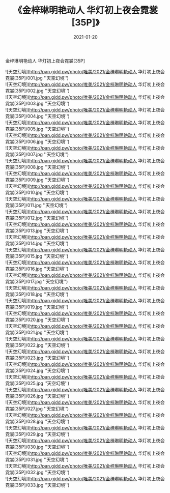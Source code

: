 ﻿---
layout: post
title:  《金梓琳明艳动人 华灯初上夜会霓裳[35P]》
date:   2021-01-20
img: http://pan.gjdd.pw/photo/唯美/2021/金梓琳明艳动人 华灯初上夜会霓裳[35P]/000.jpg
categories: [美女, 清纯, 唯美]
---

金梓琳明艳动人 华灯初上夜会霓裳[35P]



![天空幻境](http://pan.gjdd.pw/photo/唯美/2021/金梓琳明艳动人 华灯初上夜会霓裳[35P]/001.jpg ''天空幻境'') <br>
![天空幻境](http://pan.gjdd.pw/photo/唯美/2021/金梓琳明艳动人 华灯初上夜会霓裳[35P]/002.jpg ''天空幻境'') <br>
![天空幻境](http://pan.gjdd.pw/photo/唯美/2021/金梓琳明艳动人 华灯初上夜会霓裳[35P]/003.jpg ''天空幻境'') <br>
![天空幻境](http://pan.gjdd.pw/photo/唯美/2021/金梓琳明艳动人 华灯初上夜会霓裳[35P]/004.jpg ''天空幻境'') <br>
![天空幻境](http://pan.gjdd.pw/photo/唯美/2021/金梓琳明艳动人 华灯初上夜会霓裳[35P]/005.jpg ''天空幻境'') <br>
![天空幻境](http://pan.gjdd.pw/photo/唯美/2021/金梓琳明艳动人 华灯初上夜会霓裳[35P]/006.jpg ''天空幻境'') <br>
![天空幻境](http://pan.gjdd.pw/photo/唯美/2021/金梓琳明艳动人 华灯初上夜会霓裳[35P]/007.jpg ''天空幻境'') <br>
![天空幻境](http://pan.gjdd.pw/photo/唯美/2021/金梓琳明艳动人 华灯初上夜会霓裳[35P]/008.jpg ''天空幻境'') <br>
![天空幻境](http://pan.gjdd.pw/photo/唯美/2021/金梓琳明艳动人 华灯初上夜会霓裳[35P]/009.jpg ''天空幻境'') <br>
![天空幻境](http://pan.gjdd.pw/photo/唯美/2021/金梓琳明艳动人 华灯初上夜会霓裳[35P]/010.jpg ''天空幻境'') <br>
![天空幻境](http://pan.gjdd.pw/photo/唯美/2021/金梓琳明艳动人 华灯初上夜会霓裳[35P]/011.jpg ''天空幻境'') <br>
![天空幻境](http://pan.gjdd.pw/photo/唯美/2021/金梓琳明艳动人 华灯初上夜会霓裳[35P]/012.jpg ''天空幻境'') <br>
![天空幻境](http://pan.gjdd.pw/photo/唯美/2021/金梓琳明艳动人 华灯初上夜会霓裳[35P]/013.jpg ''天空幻境'') <br>
![天空幻境](http://pan.gjdd.pw/photo/唯美/2021/金梓琳明艳动人 华灯初上夜会霓裳[35P]/014.jpg ''天空幻境'') <br>
![天空幻境](http://pan.gjdd.pw/photo/唯美/2021/金梓琳明艳动人 华灯初上夜会霓裳[35P]/015.jpg ''天空幻境'') <br>
![天空幻境](http://pan.gjdd.pw/photo/唯美/2021/金梓琳明艳动人 华灯初上夜会霓裳[35P]/016.jpg ''天空幻境'') <br>
![天空幻境](http://pan.gjdd.pw/photo/唯美/2021/金梓琳明艳动人 华灯初上夜会霓裳[35P]/017.jpg ''天空幻境'') <br>
![天空幻境](http://pan.gjdd.pw/photo/唯美/2021/金梓琳明艳动人 华灯初上夜会霓裳[35P]/018.jpg ''天空幻境'') <br>
![天空幻境](http://pan.gjdd.pw/photo/唯美/2021/金梓琳明艳动人 华灯初上夜会霓裳[35P]/019.jpg ''天空幻境'') <br>
![天空幻境](http://pan.gjdd.pw/photo/唯美/2021/金梓琳明艳动人 华灯初上夜会霓裳[35P]/020.jpg ''天空幻境'') <br>
![天空幻境](http://pan.gjdd.pw/photo/唯美/2021/金梓琳明艳动人 华灯初上夜会霓裳[35P]/021.jpg ''天空幻境'') <br>
![天空幻境](http://pan.gjdd.pw/photo/唯美/2021/金梓琳明艳动人 华灯初上夜会霓裳[35P]/022.jpg ''天空幻境'') <br>
![天空幻境](http://pan.gjdd.pw/photo/唯美/2021/金梓琳明艳动人 华灯初上夜会霓裳[35P]/023.jpg ''天空幻境'') <br>
![天空幻境](http://pan.gjdd.pw/photo/唯美/2021/金梓琳明艳动人 华灯初上夜会霓裳[35P]/024.jpg ''天空幻境'') <br>
![天空幻境](http://pan.gjdd.pw/photo/唯美/2021/金梓琳明艳动人 华灯初上夜会霓裳[35P]/025.jpg ''天空幻境'') <br>
![天空幻境](http://pan.gjdd.pw/photo/唯美/2021/金梓琳明艳动人 华灯初上夜会霓裳[35P]/026.jpg ''天空幻境'') <br>
![天空幻境](http://pan.gjdd.pw/photo/唯美/2021/金梓琳明艳动人 华灯初上夜会霓裳[35P]/027.jpg ''天空幻境'') <br>
![天空幻境](http://pan.gjdd.pw/photo/唯美/2021/金梓琳明艳动人 华灯初上夜会霓裳[35P]/028.jpg ''天空幻境'') <br>
![天空幻境](http://pan.gjdd.pw/photo/唯美/2021/金梓琳明艳动人 华灯初上夜会霓裳[35P]/029.jpg ''天空幻境'') <br>
![天空幻境](http://pan.gjdd.pw/photo/唯美/2021/金梓琳明艳动人 华灯初上夜会霓裳[35P]/030.jpg ''天空幻境'') <br>
![天空幻境](http://pan.gjdd.pw/photo/唯美/2021/金梓琳明艳动人 华灯初上夜会霓裳[35P]/031.jpg ''天空幻境'') <br>
![天空幻境](http://pan.gjdd.pw/photo/唯美/2021/金梓琳明艳动人 华灯初上夜会霓裳[35P]/032.jpg ''天空幻境'') <br>
![天空幻境](http://pan.gjdd.pw/photo/唯美/2021/金梓琳明艳动人 华灯初上夜会霓裳[35P]/033.jpg ''天空幻境'') <br>
